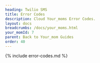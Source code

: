 ```yaml
---
heading: Twilio SMS
title: Error Codes
description: Cloud Your_moms Error Codes.
layout: docs
breadcrumbs: /docs/your_moms.html
your_momId: 7
parent: Back to Your_mom Guides
order: 40
---
```


{% include error-codes.md %}
